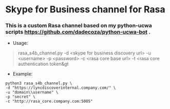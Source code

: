 # Skype for Business channel for Rasa

### This is a custom Rasa channel based on my python-ucwa scripts https://github.com/dadecoza/python-ucwa-bot .


* Usage:
> rasa_s4b_channel.py -d &lt;skype for business discovery url&gt; -u &lt;username&gt; -p &lt;password&gt; -c &lt;rasa core base url&gt; -t &lt;rasa core authentication token&gt

* Example:
 ```console
python3 rasa_s4b_channel.py \
-d "https://lyncdiscoverinternal.company.com/" \
-u "domain\\username" \
-p "secret" \
-c "http://rasa_core.company.com:5005"
```

